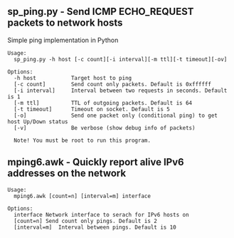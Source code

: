 ## sp_ping.py - Send ICMP ECHO_REQUEST packets to network hosts
Simple ping implementation in Python

```
Usage:
  sp_ping.py -h host [-c count][-i interval][-m ttl][-t timeout][-ov]

Options:
  -h host           Target host to ping
  [-c count]        Send count only packets. Default is 0xffffff
  [-i interval]     Interval between two requests in seconds. Default is 1
  [-m ttl]          TTL of outgoing packets. Default is 64
  [-t timeout]      Timeout on socket. Default is 5
  [-o]              Send one packet only (conditional ping) to get host Up/Down status
  [-v]              Be verbose (show debug info of packets)
  
  Note! You must be root to run this program.
  ```

## mping6.awk - Quickly report alive IPv6 addresses on the network

```
Usage:
  mping6.awk [count=n] [interval=m] interface

Options:
  interface	Network interface to serach for IPv6 hosts on
  [count=n]	Send count only pings. Default is 2
  [interval=m]	Interval between pings. Default is 10
```
